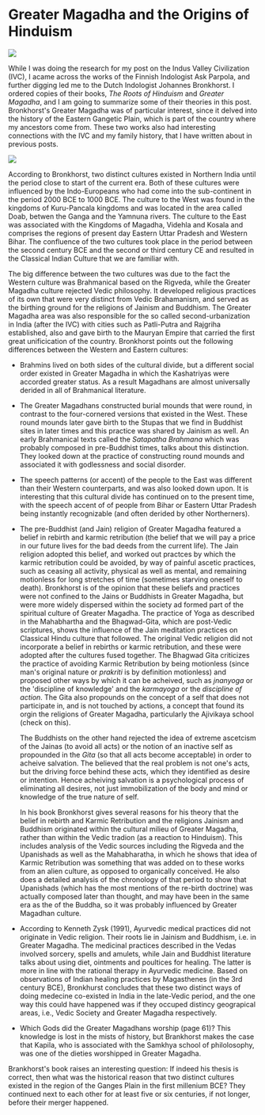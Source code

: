 # Greater Magadha and the Origins of Hinduism

![](https://subirvarma.github.io/GeneralCognitics/images/fig.png) 

While I was doing the research for my post on the Indus Valley Civilization (IVC), I acame across the works of the Finnish Indologist Ask Parpola, and further digging led me to the Dutch Indologist Johannes Bronkhorst. I ordered copies of their books, *The Roots of Hinduism* and *Greater Magadha*, and I am going to summarize some of their theories in this post. Bronkhorst's Greater Magadha was of particular interest, since it delved into the history of the Eastern Gangetic Plain, which is part of the country where my ancestors come from. These two works also had interesting connections with the IVC and my family history, that I have written about in previous posts.

![](https://subirvarma.github.io/GeneralCognitics/images/fig.png) 

According to Bronkhorst, two distinct cultures existed in Northern India until the period close to start of the current era. Both of these cultures were influenced by  the Indo-Europeans who had come into the sub-continent in the period 2000 BCE to 1000 BCE. The culture to the West was found in the kingdoms of Kuru-Pancala kingdoms and was located in the area called Doab, betwen the Ganga and the Yamnuna rivers. The culture to the East  was associated with the Kingdoms of Magadha, Videhla and Kosala and comprises the regions of present day Eastern Uttar Pradesh and Western Bihar. The confluence of the two cultures took place in the period between the second century BCE and the second or third century CE and resulted in the Classical Indian Culture that we are familiar with.

The big difference between the two cultures was due to the fact the Western culture was Brahmanical based on the Rigveda, while the Greater Magadha culture rejected Vedic philosophy. It developed religious practices of its own that were very distinct from Vedic Brahamanism, and served as the birthing ground for the religions of Jainism and Buddhism. The Greater Magadha area was also responsible for the so called second-urbanization in India (after the IVC) with cities such as Patli-Putra and Rajgriha established, also and gave birth to the Mauryan Empire that carried the first great unificication of the country. 
Bronkhorst points out the following differences between the Western and Eastern cultures:

- Brahmins lived on both sides of the cultural divide, but a different social order existed in Greater Magadha in which the Kashatriyas were accorded greater status. As a result Magadhans are almost universally derided in all of Brahmanical literature. 
- The Greater Magadhans constructed burial mounds that were round, in contrast to the four-cornered versions that existed in the West. These round mounds later gave birth to the Stupas that we find in Buddhist sites in later times and this practice was shared by Jainism as well. An early Brahmanical texts called the *Satapatha Brahmana* which was probably composed in pre-Buddhist times,  talks about this distinction. They looked down at the practice of constructing round mounds and associated it with godlessness and social disorder. 
- The speech patterns (or accent) of the people to the East was different than their Western counterparts, and was also looked down upon. It is interesting that this cultural divide has continued on to the present time, with the speech accent of of people from Bihar or Eastern Uttar Pradesh being instantly recognizable (and often derided by other Northerners). 
- The pre-Buddhist (and Jain) religion of Greater Magadha featured a belief in rebirth and karmic retribution (the belief that we will pay a price in our future lives for the bad deeds from the current life). The Jain religion adopted this belief, and worked out practces by which the karmic retribution could be avoided, by way of painful ascetic practices, such as ceasing all activity, physical as well as mental, and remaining motionless for long stretches of time (sometimes starving oneself to death). Bronkhorst is of the opinion that these beliefs and practices were not confined to the Jains or Buddhists in Greater Magadha, but were more widely dispersed within the society ad formed part of the spiritual culture of Greater Magadha. The practice of Yoga as described in the Mahabhartha and the Bhagwad-Gita, which are post-Vedic scriptures, shows the influence of the Jain meditation practices on Classical Hindu culture that followed. The original Vedic religion did not incorporate a belief in rebirths or karmic retribution, and these were adopted after the cultures fused together. The Bhagwad Gita criticizes the practice of avoiding Karmic Retribution by being motionless (since man's original nature or *prakriti* is by definition motionless) and proposed other ways by which it can be acheived, such as *jnanyoga* or the 'discipline of knowledge' and the *karmayoga* or the *discipline of action*. The Gita also propounds on the concept of a self that does not participate in, and is not touched by actions, a concept that found its orgin the religions of Greater Magadha, particularly the Ajivikaya school (check on this). 

   The Buddhists on the other hand rejected the idea of extreme ascetcism of the Jainas (to avoid all acts) or the notion of an inactive self as propounded in the *Gita* (so that all acts become acceptable) in order to acheive salvation. The believed that the real problem is not one's acts, but the driving force behind these acts, which they identified as desire or intention. Hence acheiving salvation is a psychological process of eliminating all desires, not just immobilization of the body and mind or knowledge of the true nature of self.
   
   In his book Bronkhorst gives several reasons for his theory that the belief in rebirth and Karmic Retribution and the religions Jainism and Buddhism originated within the cultural milieu of Greater Magadha, rather than within the Vedic tradion (as a reaction to Hinduism). This includes analysis of the Vedic sources including the Rigveda and the Upanishads as well as the Mahabharatha, in which he shows that idea of Karmic Retribution was something that was added on to these works from an alien culture, as opposed to organically conceived. He also does a detailed analysis of the chronology of that period to show that Upanishads (which has the most mentions of the re-birth doctrine) was actually composed later than thought, and may have been in the same era as the of the Buddha, so it was probably influenced by Greater Magadhan culture. 
   
-  According to Kenneth Zysk (1991), Ayurvedic medical practices did not originate in Vedic religion. Their roots lie in Jainism and Buddhism, i.e. in Greater Magadha. The medicinal practices described in the Vedas involved  sorcery, spells and amulets, while Jain and Buddhist literature talks about using diet, ointments and poultices for healing. The latter is more in line with the rational therapy in Ayurvedic medicine. Based on observations of Indian healing practices by Magasthenes (in the 3rd century BCE), Bronkhurst concludes that these two distinct ways of doing medecine co-existed in India in the late-Vedic period, and the one way this could have happened was if they occuped distincy geograpical areas, i.e., Vedic Society and Greater Magadha respectively.
-  Which Gods did the Greater Magadhans worship (page 61)? This knowledge is lost in the mists of history, but Brankhorst makes the case that Kapila, who is associated with the Samkhya school of philolosophy, was one of the dieties worshipped in Greater Magadha.

Brankhorst's book raises an interesting question: If indeed his thesis is correct, then what was the historical reason that two distinct cultures existed in the region of the Ganges Plain in the first millenium BCE? They continued next to each other for at least five or six centuries, if not longer, before their merger happened.
